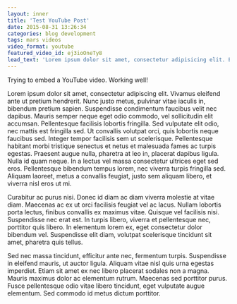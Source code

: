 ```yaml
---
layout: inner
title: 'Test YouTube Post'
date: 2015-08-31 13:26:34
categories: blog development
tags: mars videos
video_format: youtube
featured_video_id: ej3ioOneTy8
lead_text: 'Lorem ipsum dolor sit amet, consectetur adipisicing elit. Expedita maiores quisquam id sunt, a architecto molestias velit, distinctio quidem non, nostrum provident quibusdam enim. Neque ipsam temporibus commodi facere minima.'
---
```


Trying to embed a YouTube video. Working well!

Lorem ipsum dolor sit amet, consectetur adipiscing elit. Vivamus eleifend ante ut pretium hendrerit. Nunc justo metus, pulvinar vitae iaculis in, bibendum pretium sapien. Suspendisse condimentum faucibus velit nec dapibus. Mauris semper neque eget odio commodo, vel sollicitudin elit accumsan. Pellentesque facilisis lobortis fringilla. Sed vulputate elit odio, nec mattis est fringilla sed. Ut convallis volutpat orci, quis lobortis neque faucibus sed. Integer tempor facilisis sem ut scelerisque. Pellentesque habitant morbi tristique senectus et netus et malesuada fames ac turpis egestas. Praesent augue nulla, pharetra at leo in, placerat dapibus ligula. Nulla id quam neque. In a lectus vel massa consectetur ultrices eget sed eros. Pellentesque bibendum tempus lorem, nec viverra turpis fringilla sed. Aliquam laoreet, metus a convallis feugiat, justo sem aliquam libero, et viverra nisl eros ut mi.

Curabitur ac purus nisi. Donec id diam ac diam viverra molestie at vitae diam. Maecenas ac ex ut orci facilisis feugiat vel ac lacus. Nullam lobortis porta lectus, finibus convallis ex maximus vitae. Quisque vel facilisis nisi. Suspendisse nec erat est. In turpis libero, viverra et pellentesque nec, porttitor quis libero. In elementum lorem ex, eget consectetur dolor bibendum vel. Suspendisse elit diam, volutpat scelerisque tincidunt sit amet, pharetra quis tellus.

Sed nec massa tincidunt, efficitur ante nec, fermentum turpis. Suspendisse in eleifend mauris, ut auctor ligula. Aliquam vitae nisl quis urna egestas imperdiet. Etiam sit amet ex nec libero placerat sodales non a magna. Mauris maximus dolor ac elementum rutrum. Maecenas sed porttitor purus. Fusce pellentesque odio vitae libero tincidunt, eget vulputate augue elementum. Sed commodo id metus dictum porttitor.
